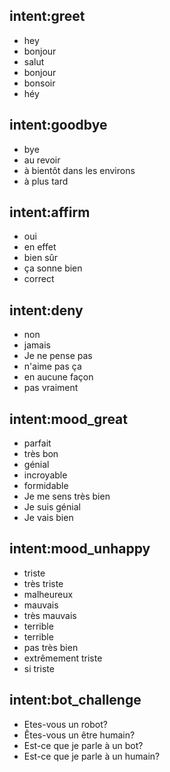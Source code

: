 ## intent:greet
- hey
- bonjour
- salut
- bonjour
- bonsoir
- héy

## intent:goodbye
- bye
- au revoir
- à bientôt dans les environs
- à plus tard

## intent:affirm
- oui
- en effet
- bien sûr
- ça sonne bien
- correct

## intent:deny
- non
- jamais
- Je ne pense pas
- n'aime pas ça
- en aucune façon
- pas vraiment

## intent:mood_great
- parfait
- très bon
- génial
- incroyable
- formidable
- Je me sens très bien
- Je suis génial
- Je vais bien

## intent:mood_unhappy
- triste
- très triste
- malheureux
- mauvais
- très mauvais
- terrible
- terrible
- pas très bien
- extrêmement triste
- si triste

## intent:bot_challenge
- Etes-vous un robot?
- Êtes-vous un être humain?
- Est-ce que je parle à un bot?
- Est-ce que je parle à un humain?
